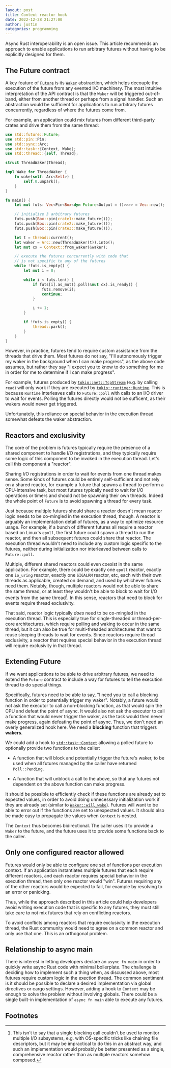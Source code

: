 ```yaml
---
layout: post
title: Context reactor hook
date: 2022-12-28 21:27:00
author: justin
categories: programming
---
```


Async Rust interoperability is an open issue. This article recommends an approach to enable applications to run arbitrary futures without having to be explicitly designed for them.

## The Future contract

A key feature of [`Future`][future-trait] is its [`Waker`][waker] abstraction, which helps decouple the execution of the future from any evented I/O machinery. The most intuitive interpretation of the API contract is that the `Waker` will be triggered out-of-band, either from another thread or perhaps from a signal handler. Such an abstraction would be sufficient for applications to run arbitrary futures concurrently, regardless of where the futures come from.

For example, an application could mix futures from different third-party crates and drive them from the same thread:

```rust
use std::future::Future;
use std::pin::Pin;
use std::sync::Arc;
use std::task::{Context, Wake};
use std::thread::{self, Thread};

struct ThreadWaker(Thread);

impl Wake for ThreadWaker {
    fn wake(self: Arc<Self>) {
        self.0.unpark();
    }
}

fn main() {
    let mut futs: Vec<Pin<Box<dyn Future<Output = ()>>>> = Vec::new();

    // initialize 3 arbitrary futures
    futs.push(Box::pin(crate1::make_future()));
    futs.push(Box::pin(crate2::make_future()));
    futs.push(Box::pin(crate3::make_future()));

    let t = thread::current();
    let waker = Arc::new(ThreadWaker(t)).into();
    let mut cx = Context::from_waker(&waker);

    // execute the futures concurrently with code that
    // is not specific to any of the futures
    while !futs.is_empty() {
        let mut i = 0;

        while i < futs.len() {
            if futs[i].as_mut().poll(&mut cx).is_ready() {
                futs.remove(i);
                continue;
            }

            i += 1;
        }

        if !futs.is_empty() {
            thread::park();
        }
    }
}
```

However, in practice, futures tend to require custom assistance from the threads that drive them. Most futures do not say, "I'll autonomously trigger my waker in the background when I can make progress", as the above code assumes, but rather they say "I expect you to know to do something for me in order for me to determine if I can make progress".

For example, futures produced by [`tokio::net::TcpStream`][tokio-tcpstream] (e.g. by calling `read`) will only work if they are executed by [`tokio::runtime::Runtime`][tokio-runtime]. This is because `Runtime` interleaves calls to `Future::poll` with calls to an I/O driver to wait for events. Polling the futures directly would not be sufficent, as their wakers would never get triggered.

Unfortunately, this reliance on special behavior in the execution thread somewhat defeats the waker abstraction.

## Reactors and exclusivity

The core of the problem is futures typically require the presence of a shared component to handle I/O registrations, and they typically require some logic of this component to be invoked in the execution thread. Let's call this component a "reactor".

Sharing I/O registrations in order to wait for events from one thread makes sense. Some kinds of futures could be entirely self-sufficient and not rely on a shared reactor, for example a future that spawns a thread to perform a CPU-intensive task, but most futures typically need to wait for I/O operations or timers and should not be spawning their own threads. Indeed the whole point of `Future` is to avoid spawning a thread for every task.

Just because multiple futures should share a reactor doesn't mean reactor logic needs to be co-mingled in the execution thread, though. A reactor is arguably an implementation detail of futures, as a way to optimize resource usage. For example, if a bunch of different futures all require a reactor based on Linux's `epoll`, the first future could spawn a thread to run the reactor, and then all subsequent futures could share that reactor. The execution thread wouldn't need to include any custom logic specific to the futures, neither during initialization nor interleaved between calls to `Future::poll`.

Multiple, different shared reactors could even coexist in the same application. For example, there could be exactly one `epoll` reactor, exactly one `io_uring` reactor, exactly one `SIGALRM` reactor, etc, each with their own threads as applicable, created on demand, and used by whichever futures need them. Notably, though, multiple reactors would not be able to share the same thread, or at least they wouldn't be able to block to wait for I/O events from the same thread[^1]. In this sense, reactors that need to block for events require thread exclusivity.

That said, reactor logic typically *does* need to be co-mingled in the execution thread. This is especially true for single-threaded or thread-per-core architectures, which require polling and waking to occur in the same thread, but it can also be true for multi-threaded architectures that want to reuse sleeping threads to wait for events. Since reactors require thread exclusivity, a reactor that requires special behavior in the execution thread will require exclusivity in that thread.

## Extending Future

If we want applications to be able to drive arbitrary futures, we need to extend the `Future` contract to include a way for futures to tell the execution thread to do special things.

Specifically, futures need to be able to say, "I need you to call a blocking function in order to potentially trigger my waker". Notably, a future would not ask the executor to call a non-blocking function, as that would spin the CPU and defeat the point of async. It would also not ask the executor to call a function that would never trigger the waker, as the task would then never make progress, again defeating the point of async. Thus, we don't need an overly generalized hook here. We need a **blocking** function that triggers **wakers**.

We could add a hook to [`std::task::Context`][context] allowing a polled future to optionally provide two functions to the caller:

* A function that will block and potentially trigger the future's waker, to be used when all futures managed by the caller have returned `Poll::Pending`.

* A function that will unblock a call to the above, so that any futures not dependent on the above function can make progress.

It should be possible to efficiently check if these functions are already set to expected values, in order to avoid doing unnecessary initialization work if they are already set (similar to [`Waker::will_wake`][waker-will_wake]). Futures will want to be able to error out if the functions are set to unexpected values. It should also be made easy to propagate the values when `Context` is nested.

The `Context` thus becomes bidirectional. The caller uses it to provide a `Waker` to the future, and the future uses it to provide some functions back to the caller.

## Only one configured reactor allowed

Futures would only be able to configure one set of functions per execution context. If an application instantiates multiple futures that each require different reactors, and each reactor requires special behavior in the execution thread, then only one reactor would "win". Futures requiring any of the other reactors would be expected to fail, for example by resolving to an error or panicking.

Thus, while the approach described in this article could help developers avoid writing execution code that is specific to any futures, they must still take care to not mix futures that rely on conflicting reactors.

To avoid conflicts among reactors that require exclusivity in the execution thread, the Rust community would need to agree on a common reactor and only use that one. This is an orthogonal problem.

## Relationship to async main

There is interest in letting developers declare an `async fn main` in order to quickly write async Rust code with minimal boilerplate. The challenge is deciding how to implement such a thing when, as discussed above, most futures require custom logic in the exection thread. The common sentiment is it should be possible to declare a desired implementation via global directives or cargo settings. However, adding a hook to `Context` may be enough to solve the problem without involving globals. There could be a single built-in implementation of `async fn main` able to execute any futures.

## Footnotes

[^1]: This isn't to say that a single blocking call couldn't be used to monitor multiple I/O subsystems, e.g. with OS-specific tricks like chaining file descriptors, but it may be impractical to do this in an abstract way, and such an implementation would probably be better presented as a single, comprehensive reactor rather than as multiple reactors somehow composed.

[rust-lang]: https://www.rust-lang.org/
[future-trait]: https://doc.rust-lang.org/std/future/trait.Future.html
[waker]: https://doc.rust-lang.org/std/task/struct.Waker.html
[waker-will_wake]: https://doc.rust-lang.org/std/task/struct.Waker.html#method.will_wake
[tokio-tcpstream]: https://docs.rs/tokio/latest/tokio/net/struct.TcpStream.html
[tokio-runtime]: https://docs.rs/tokio/latest/tokio/runtime/struct.Runtime.html
[context]: https://doc.rust-lang.org/std/task/struct.Context.html
